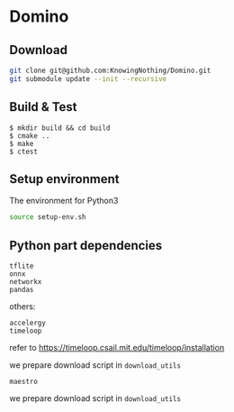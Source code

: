 # Domino

## Download
```sh
git clone git@github.com:KnowingNothing/Domino.git
git submodule update --init --recursive
```

## Build & Test

```shell
$ mkdir build && cd build
$ cmake ..
$ make
$ ctest
```

## Setup environment
The environment for Python3
```sh
source setup-env.sh
```

## Python part dependencies

```
tflite
onnx
networkx
pandas
```

others:

```
accelergy
timeloop
```
refer to https://timeloop.csail.mit.edu/timeloop/installation

we prepare download script in `download_utils`

```
maestro
```

we prepare download script in `download_utils`
